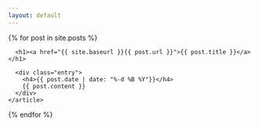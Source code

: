 ```yaml
---
layout: default
---
```

<div class="posts">
  {% for post in site.posts %}
    <article class="post">

      <h1><a href="{{ site.baseurl }}{{ post.url }}">{{ post.title }}</a></h1>

      <div class="entry">
        <h4>{{ post.date | date: "%-d %B %Y"}}</h4>
        {{ post.content }}
      </div>
    </article>
  {% endfor %}
</div>
